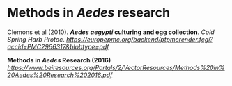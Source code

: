 # Methods in *Aedes* research

Clemons et al (2010). ***Aedes aegypti* culturing and egg collection**. *Cold Spring Harb Protoc*.  *https://europepmc.org/backend/ptpmcrender.fcgi?accid=PMC2966317&blobtype=pdf*

**Methods in *Aedes* Research (2016)**
*https://www.beiresources.org/Portals/2/VectorResources/Methods%20in%20Aedes%20Research%202016.pdf*
